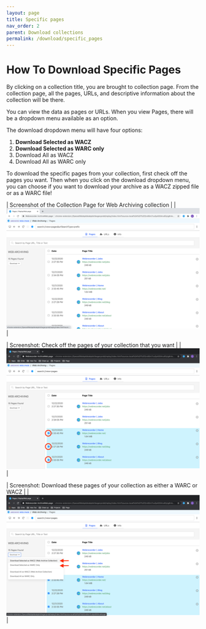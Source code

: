 ```yaml
---
layout: page
title: Specific pages
nav_order: 2
parent: Download collections
permalink: /download/specific_pages
---
```


# How To Download Specific Pages

By clicking on a collection title, you are brought to collection page. From the collection page, all the pages, URLs, and descriptive information about the collection will be there. 

You can view the data as pages or URLs. When you view Pages, there will be a dropdown menu available as an option.

The download dropdown menu will have four options: 
1. <b>Download Selected as WACZ</b>
2. <b>Download Selected as WARC only</b>
3. Download All as WACZ 
4. Download All as WARC only 

To download the specific pages from your collection, first check off the pages you want. Then when you click on the download dropdown menu, you can choose if you want to download your archive as a WACZ zipped file or as a WARC file!
<br>

| Screenshot of the Collection Page for Web Archiving collection |
|![Download collection](/assets/images/step3-download/download-collection.png)|

| Screenshot: Check off the pages of your collection that you want |
|![Download collection](/assets/images/step3-download/download-pages-1.png)|

| Screenshot: Download these pages of your collection as either a WARC or WACZ |
|![Download collection](/assets/images/step3-download/download-pages-2.png)|